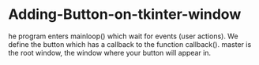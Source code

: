 # Adding-Button-on-tkinter-window
he program enters mainloop() which wait for events (user actions). We define the button which has a callback to the function callback(). master is the root window, the window where your button will appear in.
